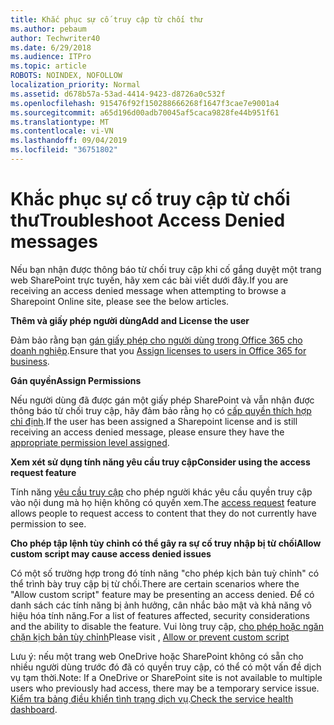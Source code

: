 ```yaml
---
title: Khắc phục sự cố truy cập từ chối thư
ms.author: pebaum
author: Techwriter40
ms.date: 6/29/2018
ms.audience: ITPro
ms.topic: article
ROBOTS: NOINDEX, NOFOLLOW
localization_priority: Normal
ms.assetid: d678b57a-53ad-4414-9423-d8726a0c532f
ms.openlocfilehash: 915476f92f150288666268f1647f3cae7e9001a4
ms.sourcegitcommit: a65d196d00adb70045af5caca9828fe44b951f61
ms.translationtype: MT
ms.contentlocale: vi-VN
ms.lasthandoff: 09/04/2019
ms.locfileid: "36751802"
---
```

# <a name="troubleshoot-access-denied-messages"></a><span data-ttu-id="82e1d-102">Khắc phục sự cố truy cập từ chối thư</span><span class="sxs-lookup"><span data-stu-id="82e1d-102">Troubleshoot Access Denied messages</span></span>

<span data-ttu-id="82e1d-103">Nếu bạn nhận được thông báo từ chối truy cập khi cố gắng duyệt một trang web SharePoint trực tuyến, hãy xem các bài viết dưới đây.</span><span class="sxs-lookup"><span data-stu-id="82e1d-103">If you are receiving an access denied message when attempting to browse a Sharepoint Online site, please see the below articles.</span></span>

<span data-ttu-id="82e1d-104">**Thêm và giấy phép người dùng**</span><span class="sxs-lookup"><span data-stu-id="82e1d-104">**Add and License the user**</span></span>

<span data-ttu-id="82e1d-105">Đảm bảo rằng bạn [gán giấy phép cho người dùng trong Office 365 cho doanh nghiệp](https://docs.microsoft.com/office365/admin/subscriptions-and-billing/assign-licenses-to-users?view=o365-worldwide&amp;tabs=One).</span><span class="sxs-lookup"><span data-stu-id="82e1d-105">Ensure that you [Assign licenses to users in Office 365 for business](https://docs.microsoft.com/office365/admin/subscriptions-and-billing/assign-licenses-to-users?view=o365-worldwide&amp;tabs=One).</span></span>

<span data-ttu-id="82e1d-106">**Gán quyền**</span><span class="sxs-lookup"><span data-stu-id="82e1d-106">**Assign Permissions**</span></span>

<span data-ttu-id="82e1d-107">Nếu người dùng đã được gán một giấy phép SharePoint và vẫn nhận được thông báo từ chối truy cập, hãy đảm bảo rằng họ có [cấp quyền thích hợp chỉ định](https://docs.microsoft.com/sharepoint/understanding-permission-levels).</span><span class="sxs-lookup"><span data-stu-id="82e1d-107">If the user has been assigned a Sharepoint license and is still receiving an access denied message, please ensure they have the [appropriate permission level assigned](https://docs.microsoft.com/sharepoint/understanding-permission-levels).</span></span>

<span data-ttu-id="82e1d-108">**Xem xét sử dụng tính năng yêu cầu truy cập**</span><span class="sxs-lookup"><span data-stu-id="82e1d-108">**Consider using the access request feature**</span></span>

<span data-ttu-id="82e1d-109">Tính năng [yêu cầu truy cập](https://support.office.com/article/Set-up-and-manage-access-requests-94B26E0B-2822-49D4-929A-8455698654B3) cho phép người khác yêu cầu quyền truy cập vào nội dung mà họ hiện không có quyền xem.</span><span class="sxs-lookup"><span data-stu-id="82e1d-109">The [access request](https://support.office.com/article/Set-up-and-manage-access-requests-94B26E0B-2822-49D4-929A-8455698654B3) feature allows people to request access to content that they do not currently have permission to see.</span></span> 

<span data-ttu-id="82e1d-110">**Cho phép tập lệnh tùy chỉnh có thể gây ra sự cố truy nhập bị từ chối**</span><span class="sxs-lookup"><span data-stu-id="82e1d-110">**Allow custom script may cause access denied issues**</span></span>

<span data-ttu-id="82e1d-111">Có một số trường hợp trong đó tính năng "cho phép kịch bản tuỳ chỉnh" có thể trình bày truy cập bị từ chối.</span><span class="sxs-lookup"><span data-stu-id="82e1d-111">There are certain scenarios where the "Allow custom script" feature may be presenting an access denied.</span></span> <span data-ttu-id="82e1d-112">Để có danh sách các tính năng bị ảnh hưởng, cân nhắc bảo mật và khả năng vô hiệu hóa tính năng.</span><span class="sxs-lookup"><span data-stu-id="82e1d-112">For a list of features affected, security considerations and the ability to disable the feature.</span></span> <span data-ttu-id="82e1d-113">Vui lòng truy cập, [cho phép hoặc ngăn chặn kịch bản tùy chỉnh](https://docs.microsoft.com/sharepoint/allow-or-prevent-custom-script)</span><span class="sxs-lookup"><span data-stu-id="82e1d-113">Please visit , [Allow or prevent custom script](https://docs.microsoft.com/sharepoint/allow-or-prevent-custom-script)</span></span>

<span data-ttu-id="82e1d-114">Lưu ý: nếu một trang web OneDrive hoặc SharePoint không có sẵn cho nhiều người dùng trước đó đã có quyền truy cập, có thể có một vấn đề dịch vụ tạm thời.</span><span class="sxs-lookup"><span data-stu-id="82e1d-114">Note: If a OneDrive or SharePoint site is not available to multiple users who previously had access, there may be a temporary service issue.</span></span> <span data-ttu-id="82e1d-115">[Kiểm tra bảng điều khiển tình trạng dịch vụ](https://portal.office.com/adminportal/home#/servicehealth).</span><span class="sxs-lookup"><span data-stu-id="82e1d-115">[Check the service health dashboard](https://portal.office.com/adminportal/home#/servicehealth).</span></span>


  

